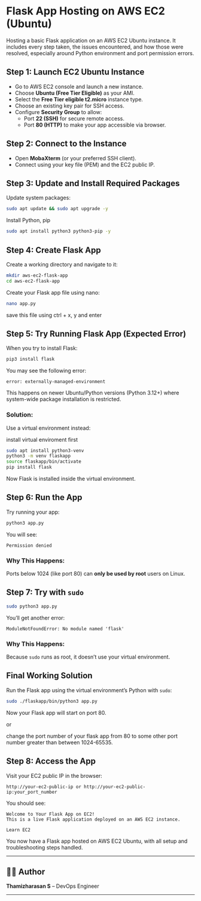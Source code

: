 # Flask App Hosting on AWS EC2 (Ubuntu)

Hosting a basic Flask application on an AWS EC2 Ubuntu instance. It includes every step taken, the issues encountered, and how those were resolved, especially around Python environment and port permission errors.

## Step 1: Launch EC2 Ubuntu Instance

- Go to AWS EC2 console and launch a new instance.
- Choose **Ubuntu (Free Tier Eligible)** as your AMI.
- Select the **Free Tier eligible t2.micro** instance type.
- Choose an existing key pair for SSH access.
- Configure **Security Group** to allow:
  - Port **22 (SSH)** for secure remote access.
  - Port **80 (HTTP)** to make your app accessible via browser.

## Step 2: Connect to the Instance

- Open **MobaXterm** (or your preferred SSH client).
- Connect using your key file (PEM) and the EC2 public IP.


## Step 3: Update and Install Required Packages

Update system packages:

```bash
sudo apt update && sudo apt upgrade -y
```

Install Python, pip

```bash
sudo apt install python3 python3-pip -y
```

## Step 4: Create Flask App

Create a working directory and navigate to it:

```bash
mkdir aws-ec2-flask-app
cd aws-ec2-flask-app
```

Create your Flask app file using nano:

```bash
nano app.py
```
save this file using ctrl + x, y and enter 


## Step 5: Try Running Flask App (Expected Error)

When you try to install Flask:

```bash
pip3 install flask
```

You may see the following error:

```
error: externally-managed-environment
```

This happens on newer Ubuntu/Python versions (Python 3.12+) where system-wide package installation is restricted.

###  Solution:

Use a virtual environment instead:

install virtual enviroment first

```bash
sudo apt install python3-venv
python3 -m venv flaskapp
source flaskapp/bin/activate
pip install flask
```

Now Flask is installed inside the virtual environment.

## Step 6: Run the App

Try running your app:

```bash
python3 app.py
```

You will see:

```
Permission denied
```

### Why This Happens:

Ports below 1024 (like port 80) can **only be used by root** users on Linux.

## Step 7: Try with `sudo`

```bash
sudo python3 app.py
```

You’ll get another error:

```
ModuleNotFoundError: No module named 'flask'
```

### Why This Happens:

Because `sudo` runs as root, it doesn’t use your virtual environment.

## Final Working Solution

Run the Flask app using the virtual environment’s Python with `sudo`:

```bash
sudo ./flaskapp/bin/python3 app.py
```

Now your Flask app will start on port 80.

or 

change the port number of your flask app from 80 to some other port number greater than between 1024-65535.

## Step 8: Access the App

Visit your EC2 public IP in the browser:

```
http://your-ec2-public-ip or http://your-ec2-public-ip:your_port_number
```

You should see:

```
Welcome to Your Flask App on EC2!
This is a live Flask application deployed on an AWS EC2 instance.

Learn EC2

```

You now have a Flask app hosted on AWS EC2 Ubuntu, with all setup and troubleshooting steps handled.


---

## 🙋‍♂️ Author

**Thamizharasan S** – DevOps Engineer  

---
